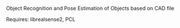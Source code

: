 Object Recognition and Pose Estimation of Objects based on CAD file 

Requires: librealsense2, PCL 
